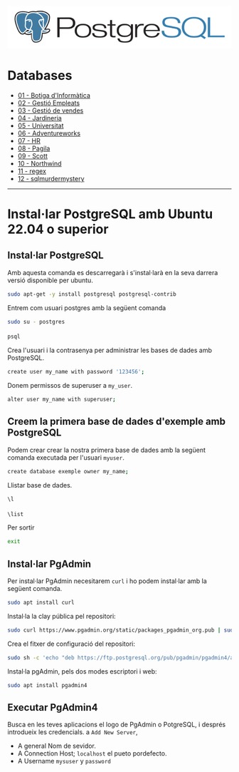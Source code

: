 ![PostreSQL Logo](../../../assets/postgresql-horizontal.svg) 
---
# Databases

* [01 - Botiga d'Informàtica](<01 - Botiga Informàtica/README.md>)
* [02 - Gestió Empleats](<02 - Gestió Empleats/README.md>)
* [03 - Gestió de vendes](<03 - Gestió de vendes/README.md>)
* [04 - Jardineria](<04 - Jardineria/README.md>)
* [05 - Universitat](<05 - Universitat/README.md>)
* [06 - Adventureworks](<06 - Adventureworks/README.md>)
* [07 - HR](<07- HR/README.md>)
* [08 - Pagila](<08 - Pagila/README.md>)
* [09 - Scott](<09 - Scott/README.md>)
* [10 - Northwind](<10 - Northwind/README.md>)
* [11 - regex](<11 - regex/README.md>)
* [12 - sqlmurdermystery](<12 - sqlmurdermystery/README.md>)

---

# Instal·lar PostgreSQL amb Ubuntu 22.04 o superior

## Instal·lar PostgreSQL 
Amb aquesta comanda es descarregarà i s'instal·larà en la seva darrera versió disponible per ubuntu. 

~~~bash
sudo apt-get -y install postgresql postgresql-contrib
~~~

Entrem com usuari postgres amb la següent comanda
~~~bash
sudo su - postgres

psql
~~~

Crea l'usuari i la contrasenya per administrar les bases de dades amb PostgreSQL. 

~~~bash
create user my_name with password '123456';
~~~

Donem permissos de superuser a `my_user`.
~~~bash
alter user my_name with superuser;
~~~

## Creem la primera base de dades d'exemple amb PostgreSQL 

Podem crear crear la nostra primera base de dades amb la següent comanda executada per l'usuari `myuser`. 

~~~bash
create database exemple owner my_name; 
~~~ 

Llistar base de dades. 
~~~bash
\l

\list
~~~

Per sortir
~~~bash
exit
~~~

## Instal·lar PgAdmin 

Per instal·lar PgAdmin necesitarem `curl` i ho podem instal·lar amb la següent comanda. 

~~~bash
sudo apt install curl 
~~~

Instal·la la clay pública pel repositori:

~~~bash
sudo curl https://www.pgadmin.org/static/packages_pgadmin_org.pub | sudo apt-key add
~~~

Crea el fitxer de configuració del repositori:

~~~bash
sudo sh -c 'echo "deb https://ftp.postgresql.org/pub/pgadmin/pgadmin4/apt/$(lsb_release -cs) pgadmin4 main" > /etc/apt/sources.list.d/pgadmin4.list && apt update'
~~~


Instal·la pgAdmin, pels dos modes escriptori i web:
~~~bash
sudo apt install pgadmin4
~~~

## Executar PgAdmin4 
Busca en les teves aplicacions el logo de PgAdmin o PotgreSQL, i després introdueix les credencials. a `Add New Server`,  

- A general Nom de sevidor. 
- A Connection Host; `localhost`  el pueto pordefecto. 
- A Username `mysuser` y `password`